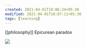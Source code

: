 ```yaml
---
created: 2021-04-01T18:06:24+05:30
modified: 2021-04-01T18:07:11+05:30
tags: [learning]
---
```

[[philosophy]]
 Epicurean paradox 
 
 ![](https://qph.fs.quoracdn.net/main-qimg-506a4cc089f75a274d6780c9fa2c0279)
